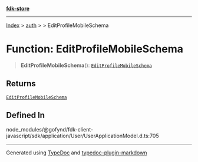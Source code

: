 [**fdk-store**](../../../README.md)
***

[Index](../../../API.md) > [auth](../../README.md) > [<internal>](../README.md) > EditProfileMobileSchema

# Function: EditProfileMobileSchema

> **EditProfileMobileSchema**(): [`EditProfileMobileSchema`](../type-aliases/type-alias.EditProfileMobileSchema.md)

## Returns

[`EditProfileMobileSchema`](../type-aliases/type-alias.EditProfileMobileSchema.md)

## Defined In

node\_modules/@gofynd/fdk-client-javascript/sdk/application/User/UserApplicationModel.d.ts:705

***
Generated using [TypeDoc](https://typedoc.org/) and [typedoc-plugin-markdown](https://www.npmjs.com/package/typedoc-plugin-markdown)
